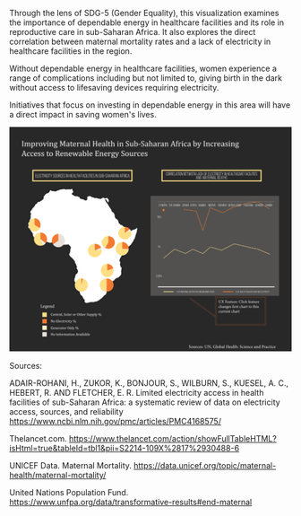 Through the lens of SDG-5 (Gender Equality), this visualization examines the importance of dependable energy in healthcare facilities and its role in reproductive care in sub-Saharan Africa. It also explores the direct correlation between maternal mortality rates and a lack of electricity in healthcare facilities in the region.

Without dependable energy in healthcare facilities, women experience a range of complications including but not limited to, giving birth in the dark without access to lifesaving devices requiring electricity.

Initiatives that focus on investing in dependable energy in this area will have a direct impact in saving women's lives.

![PreviewViz](preview.png)

Sources:

ADAIR-ROHANI, H., ZUKOR, K., BONJOUR, S., WILBURN, S., KUESEL, A. C.,
HEBERT, R. AND FLETCHER, E. R. Limited electricity access in health
facilities of sub-Saharan Africa: a systematic review of data on
electricity access, sources, and reliability https://www.ncbi.nlm.nih.gov/pmc/articles/PMC4168575/

Thelancet.com. https://www.thelancet.com/action/showFullTableHTML?isHtml=true&tableId=tbl1&pii=S2214-109X%2817%2930488-6

UNICEF Data. Maternal Mortality. https://data.unicef.org/topic/maternal-health/maternal-mortality/

United Nations Population Fund. https://www.unfpa.org/data/transformative-results#end-maternal
